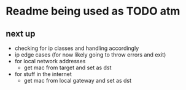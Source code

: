 # Readme being used as TODO atm

## next up

- checking for ip classes and handling accordingly
- ip edge cases (for now likely going to throw errors and exit)
- for local network addresses
  - get mac from target and set as dst
- for stuff in the internet
  - get mac from local gateway and set as dst